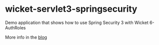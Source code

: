 wicket-servlet3-springsecurity
==============================

Demo application that shows how to use Spring Security 3 with Wicket 6-AuthRoles

More info in the [blog](https://codepitbull.wordpress.com/)
